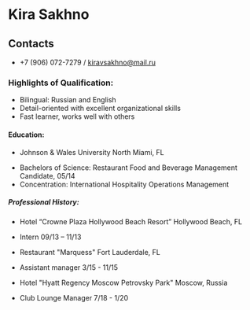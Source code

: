 # Kira Sakhno
## Contacts
*  +7 (906) 072-7279 / kiravsakhno@mail.ru

### Highlights of Qualification:
*  Bilingual: Russian and English
*  Detail-oriented with excellent organizational skills
*  Fast learner, works well with others

#### Education:
 * Johnson & Wales University North Miami, FL
+ Bachelors of Science: Restaurant Food and Beverage Management Candidate, 05/14
+ Concentration: International Hospitality Operations Management

##### Professional History:
* Hotel “Crowne Plaza Hollywood Beach Resort” Hollywood Beach, FL
+ Intern 09/13 – 11/13
* Restaurant "Marquess" Fort Lauderdale, FL
+ Assistant manager 3/15 - 11/15
* Hotel "Hyatt Regency Moscow Petrovsky Park" Moscow, Russia
+ Club Lounge Manager 7/18 - 1/20
